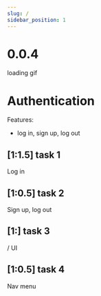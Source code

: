 ```yaml
---
slug: /
sidebar_position: 1
---
```


# 0.0.4

loading gif


# Authentication

Features:

- log in, sign up, log out


## [1:1.5] task 1

Log in

## [1:0.5] task 2

Sign up, log out

## [1:] task 3

/ UI

## [1:0.5] task 4

Nav menu


